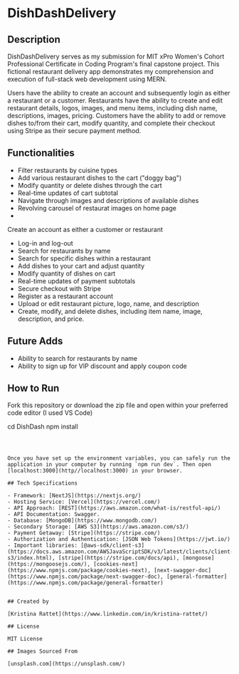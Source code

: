 # DishDashDelivery


## Description

DishDashDelivery serves as my submission for MIT xPro Women's Cohort Professional Certificate in Coding Program's final capstone project. This fictional restaurant delivery app demonstrates my comprehension and execution of full-stack web development using MERN.

Users have the ability to create an account and subsequently login as either a restaurant or a customer. Restaurants have the ability to create and edit restaurant details, logos, images, and menu items, including dish name, descriptions, images, pricing. Customers have the ability to add or remove dishes to/from their cart, modify quantity, and complete their checkout using Stripe as their secure payment method.


## Functionalities

- Filter restaurants by cuisine types
- Add various restaurant dishes to the cart ("doggy bag")
- Modify quantity or delete dishes through the cart
- Real-time updates of cart subtotal
- Navigate through images and descriptions of available dishes
- Revolving carousel of restaurat images on home page
- 

Create an account as either a customer or restaurant
- Log-in and log-out
- Search for restaurants by name
- Search for specific dishes within a restaurant
- Add dishes to your cart and adjust quantity
- Modify quantity of dishes on cart
- Real-time updates of payment subtotals
- Secure checkout with Stripe
- Register as a restaurant account
- Upload or edit restaurant picture, logo, name, and description
- Create, modify, and delete dishes, including item name, image, description, and price.

## Future Adds

- Ability to search for restaurants by name
- Ability to sign up for VIP discount and apply coupon code

## How to Run

Fork this repository or download the zip file and open within your preferred code editor (I used VS Code)


cd DishDash
npm install
```



Once you have set up the environment variables, you can safely run the application in your computer by running `npm run dev`. Then open [localhost:3000](http//localhost:3000) in your browser.

## Tech Specifications

- Framework: [NextJS](https://nextjs.org/)
- Hosting Service: [Vercel](https://vercel.com/)
- API Approach: [REST](https://aws.amazon.com/what-is/restful-api/)
- API Documentation: Swagger.
- Database: [MongoDB](https://www.mongodb.com/)
- Secondary Storage: [AWS S3](https://aws.amazon.com/s3/)
- Payment Getaway: [Stripe](https://stripe.com/)
- Authorization and Authentication: [JSON Web Tokens](https://jwt.io/)
- Important libraries: [@aws-sdk/client-s3](https://docs.aws.amazon.com/AWSJavaScriptSDK/v3/latest/clients/client-s3/index.html), [stripe](https://stripe.com/docs/api), [mongoose](https://mongoosejs.com/), [cookies-next](https://www.npmjs.com/package/cookies-next), [next-swagger-doc](https://www.npmjs.com/package/next-swagger-doc), [general-formatter](https://www.npmjs.com/package/general-formatter)


## Created by

[Kristina Rattet](https://www.linkedin.com/in/kristina-rattet/)

## License

MIT License

## Images Sourced From

[unsplash.com](https://unsplash.com/)
